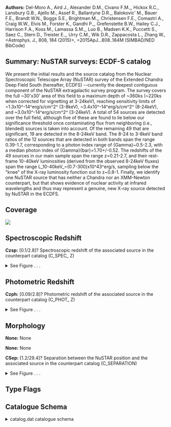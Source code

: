

**Authors:** Del-Moro A., Aird J., Alexander D.M., Civano F.M.,, Hickox R.C., Lansbury G.B., Ajello M., Assef R., Ballantyne D.R.,, Balokovic' M., Bauer F.E., Brandt W.N., Boggs S.E., Brightman M.,, Christensen F.E., Comastri A., Craig W.W., Elvis M., Forster K., Gandhi P.,, Grefenstette B.W., Hailey C.J., Harrison F.A., Koss M., Lamassa S.M.,, Luo B., Madsen K.K., Puccetti S., Saez C., Stern D., Treister E.,, Urry C.M., Wik D.R., Zappacosta L., Zhang W., <Astrophys. J., 808, 184 (2015)>, =2015ApJ...808..184M (SIMBAD/NED BibCode)

## Summary: NuSTAR surveys: ECDF-S catalog

We present the initial results and the source catalog from the Nuclear Spectroscopic Telescope Array (NuSTAR) survey of the Extended Chandra Deep Field South (hereafter, ECDFS) --currently the deepest contiguous component of the NuSTAR extragalactic survey program. The survey covers the full ~30'x30' area of this field to a maximum depth of ~360ks (~220ks when corrected for vignetting at 3-24keV), reaching sensitivity limits of ~1.3x10^-14^erg/s/cm^2^ (3-8keV), ~3.4x10^-14^erg/s/cm^2^ (8-24keV), and ~3.0x10^-14^erg/s/cm^2^ (3-24keV). A total of 54 sources are detected over the full field, although five of these are found to lie below our significance threshold once contaminating flux from neighboring (i.e., blended) sources is taken into account. Of the remaining 49 that are significant, 19 are detected in the 8-24keV band. The 8-24 to 3-8keV band ratios of the 12 sources that are detected in both bands span the range 0.39-1.7, corresponding to a photon index range of {Gamma}~0.5-2.3, with a median photon index of {Gamma}{bar}=1.70+/-0.52. The redshifts of the 49 sources in our main sample span the range z=0.21-2.7, and their rest-frame 10-40keV luminosities (derived from the observed 8-24keV fluxes) span the range L_10-40keV_~(0.7-300)x10^43^erg/s, sampling below the "knee" of the X-ray luminosity function out to z~0.8-1. Finally, we identify one NuSTAR source that has neither a Chandra nor an XMM-Newton counterpart, but that shows evidence of nuclear activity at infrared wavelengths and thus may represent a genuine, new X-ray source detected by NuSTAR in the ECDFS.

## Coverage 

 

 
![](https://github.com/joshgithubbin/Lestrade/blob/main/pages/J_ApJ_808_184/im/coverage.png?raw=true)

## Spectroscopic Redshift 



**Czsp:** [0.1/2.8]? Spectroscopic redshift of the associated source in the counterpart catalog (C_SPEC_ Z) 




<details><summary>See Figure . . .</summary>

![](https://github.com/joshgithubbin/Lestrade/blob/main/pages/J_ApJ_808_184/im/ZSP.png?raw=true)

</details>

## Photometric Redshift 



**Czph:** [0.09/2.8]? Photometric redshift of the associated source in the counterpart catalog (C_PHOT_ Z) 




<details><summary>See Figure . . .</summary>

![](https://github.com/joshgithubbin/Lestrade/blob/main/pages/J_ApJ_808_184/im//ZPH.png?raw=true)

</details>

## Morphology 



**None:** None 

**None:** None 

**CSep:** [1.2/29.4]? Separation between the NuSTAR position and the associated source in the counterpart  catalog (C_SEPARATION) 




<details><summary>See Figure . . .</summary>

![](https://github.com/joshgithubbin/Lestrade/blob/main/pages/J_ApJ_808_184/im//morphology.png?raw=true)

</details>
                      
## Type Flags 





## Catalogue Schema 



<details>
<summary>catalog.dat catalogue schema</summary>

| Bytes   | Format   | Units   | Label     | Explanations                                                                                                                                                                                                                                                                                                                                                                                                                                                                                                                                                                                                                                                                      |
|:--------|:---------|:--------|:----------|:----------------------------------------------------------------------------------------------------------------------------------------------------------------------------------------------------------------------------------------------------------------------------------------------------------------------------------------------------------------------------------------------------------------------------------------------------------------------------------------------------------------------------------------------------------------------------------------------------------------------------------------------------------------------------------|
| 1-  2   | I2       | ---     | ID        | [1/54] Unique NuSTAR ECDFS survey source identification number (INDEX)                                                                                                                                                                                                                                                                                                                                                                                                                                                                                                                                                                                                            |
| 4-  9   | A6       | ---     | ---       | [NuSTAR]                                                                                                                                                                                                                                                                                                                                                                                                                                                                                                                                                                                                                                                                          |
| 11- 24  | A14      | ---     | NuSTAR    | Name of NuSTAR source (JHHMMSS+DDMM.m)                                                                                                                                                                                                                                                                                                                                                                                                                                                                                                                                                                                                                                            |
| 26- 34  | F9.6     | deg     | RAdeg     | [52.8/53.4] Right ascension (J2000)                                                                                                                                                                                                                                                                                                                                                                                                                                                                                                                                                                                                                                               |
| 36- 45  | F10.6    | deg     | DEdeg     | [-28.1/-27.5] Declination (J2000)                                                                                                                                                                                                                                                                                                                                                                                                                                                                                                                                                                                                                                                 |
| 47      | I1       | ---     | Sdet      | [0/1] 1: source is detected in soft band (3-8keV) (SB_DETECTED)                                                                                                                                                                                                                                                                                                                                                                                                                                                                                                                                                                                                                   |
| 49      | I1       | ---     | Hdet      | [0/1] 1: source is detected in hard band (8-24keV) (HB_DETECTED)                                                                                                                                                                                                                                                                                                                                                                                                                                                                                                                                                                                                                  |
| 51      | I1       | ---     | Fdet      | [0/1] 1: source is detected in full band (3-24keV) (FB_DETECTED)                                                                                                                                                                                                                                                                                                                                                                                                                                                                                                                                                                                                                  |
| 53      | I1       | ---     | Sdet0     | [0/1] 1: source is detected post-deblending in soft band (SB_DETECTED_DBLND)                                                                                                                                                                                                                                                                                                                                                                                                                                                                                                                                                                                                      |
| 55      | I1       | ---     | Hdet0     | [0/1] 1: source is detected post-deblending in hard band (HB_DETECTED_DBLND)                                                                                                                                                                                                                                                                                                                                                                                                                                                                                                                                                                                                      |
| 57      | I1       | ---     | Fdet0     | [0/1] 1: source is detected post-deblending in full band (FB_DETECTED_DBLND)                                                                                                                                                                                                                                                                                                                                                                                                                                                                                                                                                                                                      |
| 59- 64  | F6.2     | ---     | FPSB      | [-51.3/-0.1] Logarithm of the undeblended false probability in soft band (SB_FPROB)                                                                                                                                                                                                                                                                                                                                                                                                                                                                                                                                                                                               |
| 66- 71  | F6.2     | ---     | FPHB      | [-23.4/-0.1] Logarithm of the undeblended false probability in hard band (HB_FPROB)                                                                                                                                                                                                                                                                                                                                                                                                                                                                                                                                                                                               |
| 73- 78  | F6.2     | ---     | FPFB      | [-72.3/-2.2] Logarithm of the undeblended false probability in full band (FB_FPROB)                                                                                                                                                                                                                                                                                                                                                                                                                                                                                                                                                                                               |
| 80- 85  | F6.2     | ---     | FPSB0     | [-41.3/-0.1] Logarithm of the deblended false probability in soft band (SB_FPROB_DBLND)                                                                                                                                                                                                                                                                                                                                                                                                                                                                                                                                                                                           |
| 87- 92  | F6.2     | ---     | FPHB0     | [-20.7/-0.1] Logarithm of the deblended false probability in hard band (HB_FPROB_DBLND)                                                                                                                                                                                                                                                                                                                                                                                                                                                                                                                                                                                           |
| 94- 99  | F6.2     | ---     | FPFB0     | [-59.8/-0.7] Logarithm of the deblended false probability in full band (FB_FPROB_DBLND)                                                                                                                                                                                                                                                                                                                                                                                                                                                                                                                                                                                           |
| 101     | I1       | ---     | Sig       | [0/1] 1: the source remains significant post-deblending (SIGNIF_POST_DBLND)                                                                                                                                                                                                                                                                                                                                                                                                                                                                                                                                                                                                       |
| 103-105 | I3       | ct      | Scts      | [121/818] Total source count in soft band (SB_SRC_CTS)                                                                                                                                                                                                                                                                                                                                                                                                                                                                                                                                                                                                                            |
| 107-108 | I2       | ct      | e_Scts    | [12/30] Scts uncertainty (SB_SRC_CTS_ERR)                                                                                                                                                                                                                                                                                                                                                                                                                                                                                                                                                                                                                                         |
| 110-112 | I3       | ct      | BgScts    | [84/433] Background source count in soft band (SB_BGD_CTS)                                                                                                                                                                                                                                                                                                                                                                                                                                                                                                                                                                                                                        |
| 114-116 | I3       | ct      | NScts     | [-8/410] Net source count in soft band (SB_NET_CTS)                                                                                                                                                                                                                                                                                                                                                                                                                                                                                                                                                                                                                               |
| 118-120 | I3       | ct      | e_NScts   | [-22/30] NScts uncertainty (SB_NET_CTS_ERR)                                                                                                                                                                                                                                                                                                                                                                                                                                                                                                                                                                                                                                       |
| 122-124 | I3       | ct      | Hcts      | [130/707] Total source count in hard band (HB_SRC_CTS)                                                                                                                                                                                                                                                                                                                                                                                                                                                                                                                                                                                                                            |
| 126-127 | I2       | ct      | e_Hcts    | [12/28] Hcts uncertainty (HB_SRC_CTS_ERR)                                                                                                                                                                                                                                                                                                                                                                                                                                                                                                                                                                                                                                         |
| 129-131 | I3       | ct      | BgHcts    | [105/507] Background source count in hard band (HB_BGD_CTS)                                                                                                                                                                                                                                                                                                                                                                                                                                                                                                                                                                                                                       |
| 133-135 | I3       | ct      | NHcts     | [-2/222] Net source count in hard band (HB_NET_CTS)                                                                                                                                                                                                                                                                                                                                                                                                                                                                                                                                                                                                                               |
| 137-139 | I3       | ct      | e_NHcts   | [-24/28] NHcts uncertainty (HB_NET_CTS_ERR)                                                                                                                                                                                                                                                                                                                                                                                                                                                                                                                                                                                                                                       |
| 141-144 | I4       | ct      | Fcts      | [251/1508] Total source count in full band (FB_SRC_CTS)                                                                                                                                                                                                                                                                                                                                                                                                                                                                                                                                                                                                                           |
| 146-147 | I2       | ct      | e_Fcts    | [17/40] Fcts uncertainty (FB_SRC_CTS_ERR)                                                                                                                                                                                                                                                                                                                                                                                                                                                                                                                                                                                                                                         |
| 149-151 | I3       | ct      | BgFcts    | [189/940] Background source count in full band (FB_BGD_CTS)                                                                                                                                                                                                                                                                                                                                                                                                                                                                                                                                                                                                                       |
| 153-155 | I3       | ct      | NFcts     | [30/616] Net source count in full band (FB_NET_CTS)                                                                                                                                                                                                                                                                                                                                                                                                                                                                                                                                                                                                                               |
| 157-159 | I3       | ct      | e_NFcts   | [-32/40] NFcts uncertainty (FB_NET_CTS_ERR)                                                                                                                                                                                                                                                                                                                                                                                                                                                                                                                                                                                                                                       |
| 161-163 | I3       | ct      | Scts0     | [121/818] Deblended total source count in soft band (SB_SRC_CTS_DBLND)                                                                                                                                                                                                                                                                                                                                                                                                                                                                                                                                                                                                            |
| 165-167 | I3       | ct      | BgScts0   | [84/506] Deblended background source count in soft band (SB_BGD_CTS_DBLND)                                                                                                                                                                                                                                                                                                                                                                                                                                                                                                                                                                                                        |
| 169-171 | I3       | ct      | NScts0    | [-8/365] Deblended net source count in soft band (SB_NET_CTS_DBLND)                                                                                                                                                                                                                                                                                                                                                                                                                                                                                                                                                                                                               |
| 173-175 | I3       | ct      | e_NScts0  | [-27/34] NScts0 uncertainty (SB_NET_CTS_DBLND_ERR)                                                                                                                                                                                                                                                                                                                                                                                                                                                                                                                                                                                                                                |
| 177-179 | I3       | ct      | Hcts0     | [130/707] Deblended total source count in soft band (HB_SRC_CTS_DBLND)                                                                                                                                                                                                                                                                                                                                                                                                                                                                                                                                                                                                            |
| 181-183 | I3       | ct      | BgHcts0   | [105/547] Deblended background source count in hard band (HB_BGD_CTS_DBLND)                                                                                                                                                                                                                                                                                                                                                                                                                                                                                                                                                                                                       |
| 185-187 | I3       | ct      | NBcts0    | [-17/198] Deblended net source count in hard band (HB_NET_CTS_DBLND)                                                                                                                                                                                                                                                                                                                                                                                                                                                                                                                                                                                                              |
| 189-191 | I3       | ct      | e_NBcts0  | [-29/32] NBcts0 uncertainty (HB_NET_CTS_DBLND_ERR)                                                                                                                                                                                                                                                                                                                                                                                                                                                                                                                                                                                                                                |
| 193-196 | I4       | ct      | Fcts0     | [251/1508] Deblended total source count in full band (FB_SRC_CTS_DBLND)                                                                                                                                                                                                                                                                                                                                                                                                                                                                                                                                                                                                           |
| 198-201 | I4       | ct      | BgFcts0   | [189/1051] Deblended background source count in full band (FB_BGD_CTS_DBLND)                                                                                                                                                                                                                                                                                                                                                                                                                                                                                                                                                                                                      |
| 203-205 | I3       | ct      | NFcts0    | [9/545] Deblended net source count in full band (FB_NET_CTS_DBLND)                                                                                                                                                                                                                                                                                                                                                                                                                                                                                                                                                                                                                |
| 207-209 | I3       | ct      | e_NFcts0  | [-38/46] NFcts0 uncertainty (FB_NET_CTS_DBLND_ERR)                                                                                                                                                                                                                                                                                                                                                                                                                                                                                                                                                                                                                                |
| 211-216 | I6       | s       | ExpSB     | [105428/497401] Effective exposure time in soft band (SB_EXP)                                                                                                                                                                                                                                                                                                                                                                                                                                                                                                                                                                                                                     |
| 218-223 | I6       | s       | ExpHB     | [93694/452896] Effective exposure time in hard band (HB_EXP)                                                                                                                                                                                                                                                                                                                                                                                                                                                                                                                                                                                                                      |
| 225-230 | I6       | s       | ExpFB     | [101101/482773] Effective exposure time in full band (FB_EXP)                                                                                                                                                                                                                                                                                                                                                                                                                                                                                                                                                                                                                     |
| 232-238 | F7.5     | ct/s    | SctR      | [0.0007/0.002] Total count rate in soft band (SB_SRC_CTRT)                                                                                                                                                                                                                                                                                                                                                                                                                                                                                                                                                                                                                        |
| 240-246 | F7.5     | ct/s    | e_SctR    | [0/0.0002] SctR uncertainty (SB_SRC_CTRT_ERR)                                                                                                                                                                                                                                                                                                                                                                                                                                                                                                                                                                                                                                     |
| 248-254 | F7.5     | ct/s    | BgSctR    | [0.0005/0.002] Background count rate in soft band (SB_BGD_CTRT)                                                                                                                                                                                                                                                                                                                                                                                                                                                                                                                                                                                                                   |
| 256-263 | F8.5     | ct/s    | NSctR     | [-0.00002/0.001] Net count rate in soft band (SB_NET_CTRT)                                                                                                                                                                                                                                                                                                                                                                                                                                                                                                                                                                                                                        |
| 265-272 | F8.5     | ct/s    | e_NSctR   | [-0.0002/0.0002] NSctR uncertainty (SB_NET_CTRT_ERR)                                                                                                                                                                                                                                                                                                                                                                                                                                                                                                                                                                                                                              |
| 274-280 | F7.5     | ct/s    | HctR      | [0.0007/0.002] Total count rate in hard band (HB_SRC_CTRT)                                                                                                                                                                                                                                                                                                                                                                                                                                                                                                                                                                                                                        |
| 282-288 | F7.5     | ct/s    | e_HctR    | [0/0.0002] HctR uncertainty (HB_SRC_CTRT_ERR)                                                                                                                                                                                                                                                                                                                                                                                                                                                                                                                                                                                                                                     |
| 290-296 | F7.5     | ct/s    | BgHctR    | [0.0006/0.002] Background count rate in hard band (HB_BGD_CTRT)                                                                                                                                                                                                                                                                                                                                                                                                                                                                                                                                                                                                                   |
| 298-306 | F9.6     | ct/s    | NHctR     | [/0.000633] Net count rate in hard band (HB_NET_CTRT)                                                                                                                                                                                                                                                                                                                                                                                                                                                                                                                                                                                                                             |
| 308-316 | F9.6     | ct/s    | e_NHctR   | [-0.0002/0.0002] NHctR uncertainty (HB_NET_CTRT_ERR)                                                                                                                                                                                                                                                                                                                                                                                                                                                                                                                                                                                                                              |
| 318-324 | F7.5     | ct/s    | FctR      | [0.001/0.004] Total count rate in full band (FB_SRC_CTRT)                                                                                                                                                                                                                                                                                                                                                                                                                                                                                                                                                                                                                         |
| 326-332 | F7.5     | ct/s    | e_FctR    | [0/0.0002] FctR uncertainty (FB_SRC_CTRT_ERR)                                                                                                                                                                                                                                                                                                                                                                                                                                                                                                                                                                                                                                     |
| 334-340 | F7.5     | ct/s    | BgFctR    | [0.001/0.003] Background count rate in full band (FB_BGD_CTRT)                                                                                                                                                                                                                                                                                                                                                                                                                                                                                                                                                                                                                    |
| 342-348 | F7.5     | ct/s    | NFctR     | [0.0001/0.002] Net count rate in full band (FB_NET_CTRT)                                                                                                                                                                                                                                                                                                                                                                                                                                                                                                                                                                                                                          |
| 350-357 | F8.5     | ct/s    | e_NFctR   | [-0.0002/0.0002] NFctR uncertainty (FB_NET_CTRT_ERR)                                                                                                                                                                                                                                                                                                                                                                                                                                                                                                                                                                                                                              |
| 359-366 | F8.5     | ct/s    | NSctR0    | [-0.00002/0.0009] Deblended net count rate in soft band (SB_NET_CTRT_DBLND)                                                                                                                                                                                                                                                                                                                                                                                                                                                                                                                                                                                                       |
| 368-375 | F8.5     | ct/s    | e_NSctR0  | [-0.0002/0.0002] SctR0 uncertainty (SB_NET_CTRT_DBLND_ERR)                                                                                                                                                                                                                                                                                                                                                                                                                                                                                                                                                                                                                        |
| 377-384 | F8.5     | ct/s    | NHSctR0   | [-0.00004/0.0007] Deblended net count rate in hard band (HB_NET_CTRT_DBLND)                                                                                                                                                                                                                                                                                                                                                                                                                                                                                                                                                                                                       |
| 386-393 | F8.5     | ct/s    | e_NHSctR0 | [-0.0002/0.0002] NHSctR0 uncertainty (HB_NET_CTRT_DBLND_ERR)                                                                                                                                                                                                                                                                                                                                                                                                                                                                                                                                                                                                                      |
| 395-401 | F7.5     | ct/s    | NFSctR0   | [0/0.002] Deblended net count rate in full band (FB_NET_CTRT_DBLND)                                                                                                                                                                                                                                                                                                                                                                                                                                                                                                                                                                                                               |
| 403-410 | F8.5     | ct/s    | e_NFSctR0 | [-0.0002/0.0002] NFSctR0 uncertainty (FB_NET_CTRT_DBLND_ERR)                                                                                                                                                                                                                                                                                                                                                                                                                                                                                                                                                                                                                      |
| 412-416 | F5.2     | ---     | BRav      | [0.1/26.3] Mean band ratio (BR_MEAN) (1)                                                                                                                                                                                                                                                                                                                                                                                                                                                                                                                                                                                                                                          |
| 418-421 | F4.2     | ---     | BRmed     | [0.1/5] Median band ratio (BR_MED) (1)                                                                                                                                                                                                                                                                                                                                                                                                                                                                                                                                                                                                                                            |
| 423-426 | F4.2     | ---     | BRmod     | [0/2] Mode band ratio (BR_MODE) (1)                                                                                                                                                                                                                                                                                                                                                                                                                                                                                                                                                                                                                                               |
| 428-431 | F4.2     | ---     | BRll      | [0/1.2] Band ratio lower limit (BR_LL) (1)                                                                                                                                                                                                                                                                                                                                                                                                                                                                                                                                                                                                                                        |
| 433-437 | F5.2     | ---     | BRul      | [0.1/15] Band ratio upper limit (BR_UL) (1)                                                                                                                                                                                                                                                                                                                                                                                                                                                                                                                                                                                                                                       |
| 439-442 | F4.2     | ---     | Gamma     | [0.5/2.3] Effective photon index (GAMMA)                                                                                                                                                                                                                                                                                                                                                                                                                                                                                                                                                                                                                                          |
| 444-448 | F5.2     | ---     | b_Gamma   | [-7.4/2.8]? Lower limit on Gamma (GAMMA_LL)                                                                                                                                                                                                                                                                                                                                                                                                                                                                                                                                                                                                                                       |
| 450-454 | F5.2     | ---     | B_Gamma   | [-7.4/2.8]? Upper limit on Gamma (GAMMA_UL)                                                                                                                                                                                                                                                                                                                                                                                                                                                                                                                                                                                                                                       |
| 456-464 | E9.3     | mW/m2   | SFlux     | Derived soft band flux (SB_FLUX)                                                                                                                                                                                                                                                                                                                                                                                                                                                                                                                                                                                                                                                  |
| 466-474 | E9.3     | mW/m2   | e_SFlux   | [-8.83e-15/] SFlux uncertainty (SB_FLUX_ERR)                                                                                                                                                                                                                                                                                                                                                                                                                                                                                                                                                                                                                                      |
| 476-484 | E9.3     | mW/m2   | HFlux     | Derived hard band flux (HB_FLUX)                                                                                                                                                                                                                                                                                                                                                                                                                                                                                                                                                                                                                                                  |
| 486-494 | E9.3     | mW/m2   | e_HFlux   | [-1.94e-14/] HFlux uncertainty (HB_FLUX_ERR)                                                                                                                                                                                                                                                                                                                                                                                                                                                                                                                                                                                                                                      |
| 496-503 | E8.3     | mW/m2   | FFlux     | Derived full band flux (FB_FLUX)                                                                                                                                                                                                                                                                                                                                                                                                                                                                                                                                                                                                                                                  |
| 505-513 | E9.3     | mW/m2   | e_FFlux   | [-1.53e-14/] FFlux uncertainty (FB_FLUX_ERR)                                                                                                                                                                                                                                                                                                                                                                                                                                                                                                                                                                                                                                      |
| 515-523 | E9.3     | mW/m2   | SFlux0    | Derived deblended flux in soft band (SB_FLUX_DBLND)                                                                                                                                                                                                                                                                                                                                                                                                                                                                                                                                                                                                                               |
| 525-533 | E9.3     | mW/m2   | e_SFlux0  | [-8.83e-15/] SFlux0 uncertainty (SB_FLUX_DBLND_ERR)                                                                                                                                                                                                                                                                                                                                                                                                                                                                                                                                                                                                                               |
| 535-543 | E9.3     | mW/m2   | HFlux0    | Derived deblended flux in hard band (HB_FLUX_DBLND)                                                                                                                                                                                                                                                                                                                                                                                                                                                                                                                                                                                                                               |
| 545-553 | E9.3     | mW/m2   | e_HFlux0  | [-1.94e-14/] HFlux0 uncertainty (HB_FLUX_DBLND_ERR)                                                                                                                                                                                                                                                                                                                                                                                                                                                                                                                                                                                                                               |
| 555-562 | E8.3     | mW/m2   | FFlux0    | Derived deblended flux in full band (FB_FLUX_DBLND)                                                                                                                                                                                                                                                                                                                                                                                                                                                                                                                                                                                                                               |
| 564-572 | E9.3     | mW/m2   | e_FFlux0  | [-1.53e-14/] FFlux0 uncertainty (FB_FLUX_DBLND_ERR)                                                                                                                                                                                                                                                                                                                                                                                                                                                                                                                                                                                                                               |
| 574-576 | A3       | ---     | CRef      | Counterpart catalog code (C_REF) (2)                                                                                                                                                                                                                                                                                                                                                                                                                                                                                                                                                                                                                                              |
| 578-580 | I3       | ---     | CSeq      | [7/739]? Unique identification number of the associated source in the counterpart catalog (C_IND)                                                                                                                                                                                                                                                                                                                                                                                                                                                                                                                                                                                 |
| 582-590 | F9.6     | deg     | RACdeg    | [52.8/53.4]? Counterpart right ascension (J2000) (C_RAJ2000)                                                                                                                                                                                                                                                                                                                                                                                                                                                                                                                                                                                                                      |
| 592-601 | F10.6    | deg     | DECdeg    | [-28.1/-27.5]? Counterpart declination (J2000) (C_DEJ2000)                                                                                                                                                                                                                                                                                                                                                                                                                                                                                                                                                                                                                        |
| 603-607 | F5.2     | arcsec  | CSep      | [1.2/29.4]? Separation between the NuSTAR position and the associated source in the counterpart  catalog (C_SEPARATION)                                                                                                                                                                                                                                                                                                                                                                                                                                                                                                                                                           |
| 609-617 | E9.3     | mW/m2   | F3-8keV   | ? 3-8keV Chandra or XMM-Newton flux of the associated source in the counterpart catalog (C_3TO8K EV_FLUX)                                                                                                                                                                                                                                                                                                                                                                                                                                                                                                                                                                         |
| 619-627 | E9.3     | mW/m2   | F3-8keVc  | ? Combined 3-8keV or Chandra or XMM-Newton flux of all associated sources within 30" of the NuSTAR position  (C_3TO8KEV_TOTAL_FLUX)                                                                                                                                                                                                                                                                                                                                                                                                                                                                                                                                               |
| 629-633 | F5.3     | ---     | Czsp      | [0.1/2.8]? Spectroscopic redshift of the associated source in the counterpart catalog (C_SPEC_ Z)                                                                                                                                                                                                                                                                                                                                                                                                                                                                                                                                                                                 |
| 635-639 | F5.3     | ---     | Czph      | [0.09/2.8]? Photometric redshift of the associated source in the counterpart catalog (C_PHOT_ Z)                                                                                                                                                                                                                                                                                                                                                                                                                                                                                                                                                                                  |
| 641-645 | F5.3     | ---     | Cz        | [0.1/2.8]? Adopted redshift (C_ADOPTED_Z)                                                                                                                                                                                                                                                                                                                                                                                                                                                                                                                                                                                                                                         |
| 647-655 | E9.3     | [10-7W] | L10-40    | ?=-99 Non-absorption-corrected rest-frame 10-40keV luminosity of the NuSTAR source (LUM_10TO40KEV_R EST)                                                                                                                                                                                                                                                                                                                                                                                                                                                                                                                                                                          |
| 657-665 | E9.3     | [10-7W] | e_L10-40  | [-9.06e+44/]?=-99 L10-40 uncertainty (LUM_10TO40KEV_REST_ERR)                                                                                                                                                                                                                                                                                                                                                                                                                                                                                                                                                                                                                     |
| 667     | A1       | ---     | n_NuSTAR  | [n] Note on NuSTAR J033202-2746.7 (NOTES) (3) Note (1): 8-24 to 3-8keV band ratios output by the BEHR algorithm. Because this algorithm is a Bayesian estimator, it calculates the band ratio probability distribution function and provides the mean, median, mode, and upper and lower 68th percentiles, which we report here. Note (2): Counterpart catalog code as follows: L05 = Lehmer et al. 2005, J/ApJS/161/21 (<[LBA2005] NNN> in Simbad) R13 = Ranalli et al. 2013, J/A+A/555/A42 (<XMMCDFS JHHMMSS.s+DDMMSS> in Simbad) X11 = Xue et al. 2011, J/ApJS/195/10 (<[XLB2011] NNN> in Simbad) Note (3): n = NuSTAR J033202-2746.8 in Del Moro et al. (2014ApJ...786...16D) |

**Note**: 8-24 to 3-8keV band ratios output by the BEHR algorithm. Because this
    algorithm is a Bayesian estimator, it calculates the band ratio probability
    distribution function and provides the mean, median, mode, and upper and
    lower 68th percentiles, which we report here.
Note (2): Counterpart catalog code as follows:
 L05 = Lehmer et al. 2005, J/ApJS/161/21 (<[LBA2005] NNN> in Simbad)
 R13 = Ranalli et al. 2013, J/A+A/555/A42 (<XMMCDFS JHHMMSS.s+DDMMSS> in Simbad)
 X11 = Xue et al. 2011, J/ApJS/195/10 (<[XLB2011] NNN> in Simbad)
Note (3):
   n = NuSTAR J033202-2746.8 in Del Moro et al. (2014ApJ...786...16D)

</details>

        
        